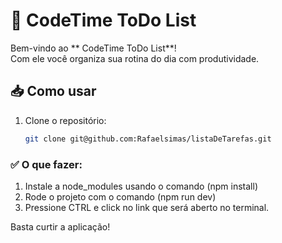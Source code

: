 # 🚀 CodeTime ToDo List

Bem-vindo ao ** CodeTime ToDo List**!  
Com ele você organiza sua rotina do dia com produtividade.

## 📥 Como usar

1. Clone o repositório:
   ```bash
   git clone git@github.com:Rafaelsimas/listaDeTarefas.git
   ```

### ✅ O que fazer:

1. Instale a node_modules usando o comando (npm install)
2. Rode o projeto com o comando (npm run dev)
3. Pressione CTRL e click no link que será aberto no terminal.

Basta curtir a aplicação!
